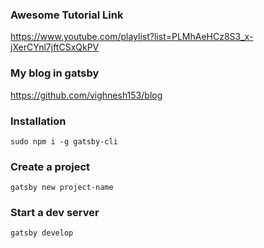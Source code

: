 ### Awesome Tutorial Link
https://www.youtube.com/playlist?list=PLMhAeHCz8S3_x-jXerCYnl7jftCSxQkPV


### My blog in gatsby
https://github.com/vighnesh153/blog


### Installation
```shell script
sudo npm i -g gatsby-cli
```

### Create a project
```shell script
gatsby new project-name
```

### Start a dev server
```shell script
gatsby develop
```
